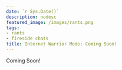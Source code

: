 ```yaml
---
date: `r Sys.Date()`
description: nodesc
featured_image: /images/rants.png
tags:
- rants
- fireside chats
title: Internet Warrior Mode: Coming Soon!
---
```


Coming Soon!